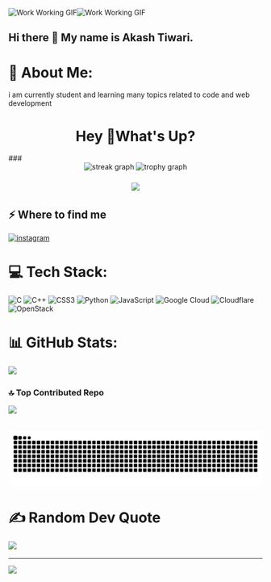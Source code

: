 ![Work Working GIF](https://github.com/user-attachments/assets/f8bdadbd-15d1-49f0-b351-507e599c88fb)![Work Working GIF](https://github.com/user-attachments/assets/f8bdadbd-15d1-49f0-b351-507e599c88fb)



## Hi there 👋 My name is Akash Tiwari.
# 💫 About Me:
i am currently student and learning many topics related to code and web development 

<h1 align="center">Hey 👋What's Up?</h1>
###

<div align="center">
  <img src="https://streak-stats.demolab.com?user=nothingissecure&locale=en&mode=daily&theme=dracula&hide_border=false&border_radius=5&order=3" height="150" alt="streak graph"  />
  <img src="https://github-profile-trophy.vercel.app?username=nothingissecure&theme=dracula&column=-1&row=1&margin-w=8&margin-h=8&no-bg=false&no-frame=false&order=4" height="150" alt="trophy graph"  />
</div>

###

<picture>
  <source media="(prefers-color-scheme: dark)" srcset="https://raw.githubusercontent.com/maurodesouza/maurodesouza/output/pacman-contribution-graph-dark.svg">
  <source media="(prefers-color-scheme: light)" srcset="https://raw.githubusercontent.com/maurodesouza/maurodesouza/output/pacman-contribution-graph.svg">
</picture>

###

<div align="center">
  <img src="https://profile-counter.glitch.me/nothingissecure/count.svg?"  />
</div>

###


<h2>⚡️ Where to find me</h2>

<a target="_blank" href="https://www.instagram.com/its_deepanshu_tiwari" style="display: inline-block;"><img src="https://img.shields.io/badge/instagram-logo?style=for-the-badge&logo=instagram&logoColor=white&color=%23F35369" alt="instagram" /></a></p>

# 💻 Tech Stack:
![C](https://img.shields.io/badge/c-%2300599C.svg?style=for-the-badge&logo=c&logoColor=white) ![C++](https://img.shields.io/badge/c++-%2300599C.svg?style=for-the-badge&logo=c%2B%2B&logoColor=white) ![CSS3](https://img.shields.io/badge/css3-%231572B6.svg?style=for-the-badge&logo=css3&logoColor=white) ![Python](https://img.shields.io/badge/python-3670A0?style=for-the-badge&logo=python&logoColor=ffdd54) ![JavaScript](https://img.shields.io/badge/javascript-%23323330.svg?style=for-the-badge&logo=javascript&logoColor=%23F7DF1E) ![Google Cloud](https://img.shields.io/badge/GoogleCloud-%234285F4.svg?style=for-the-badge&logo=google-cloud&logoColor=white) ![Cloudflare](https://img.shields.io/badge/Cloudflare-F38020?style=for-the-badge&logo=Cloudflare&logoColor=white) ![OpenStack](https://img.shields.io/badge/Openstack-%23f01742.svg?style=for-the-badge&logo=openstack&logoColor=white)
# 📊 GitHub Stats:
![](https://github-readme-stats.vercel.app/api/top-langs/?username=nothingissecure&theme=dark&hide_border=false&include_all_commits=false&count_private=false&layout=compact)

### 🔝 Top Contributed Repo
![](https://github-contributor-stats.vercel.app/api?username=nothingissecure&limit=5&theme=dark&combine_all_yearly_contributions=true)

<br clear="both">

<img src="https://raw.githubusercontent.com/nothingissecure/nothingissecure/output/snake.svg" alt="Snake animation" />

###

# ✍️ Random Dev Quote
![](https://quotes-github-readme.vercel.app/api?type=horizontal&theme=radical)

---
[![](https://visitcount.itsvg.in/api?id=nothingissecure&icon=0&color=0)](https://visitcount.itsvg.in)




